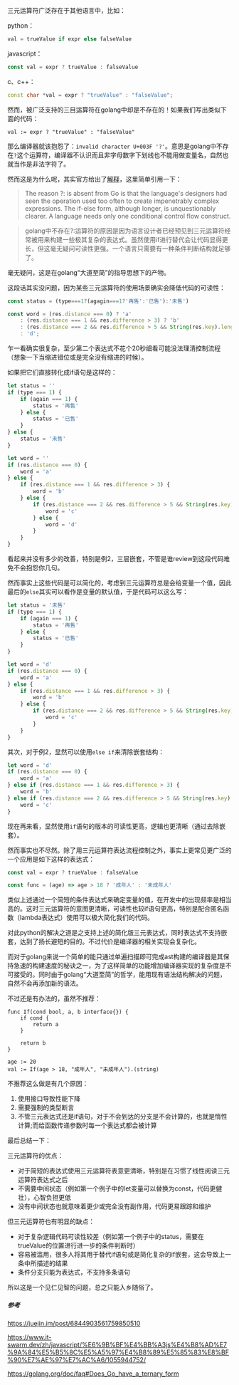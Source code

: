 三元运算符广泛存在于其他语言中，比如：

python：

```python
val = trueValue if expr else falseValue
```

javascript：

```js
const val = expr ? trueValue : falseValue
```

c、c++：

```c++
const char *val = expr ? "trueValue" : "falseValue";
```

然而，被广泛支持的三目运算符在golang中却是不存在的！如果我们写出类似下面的代码：

```golang
val := expr ? "trueValue" : "falseValue"
```

那么编译器就该抱怨了：`invalid character U+003F '?'`。意思是golang中不存在`?`这个运算符，编译器不认识而且非字母数字下划线也不能用做变量名，自然也就当作是非法字符了。

然而这是为什么呢，其实官方给出了[解释](https://golang.org/doc/faq#Does_Go_have_a_ternary_form)，这里简单引用一下：

> The reason ?: is absent from Go is that the language's designers had seen the operation used too often to create impenetrably complex expressions. The if-else form, although longer, is unquestionably clearer. A language needs only one conditional control flow construct.

> golang中不存在?:运算符的原因是因为语言设计者已经预见到三元运算符经常被用来构建一些极其复杂的表达式。虽然使用if进行替代会让代码显得更长，但这毫无疑问可读性更强。一个语言只需要有一种条件判断结构就足够了。

毫无疑问，这是在golang“大道至简”的指导思想下的产物。

这段话其实没问题，因为某些三元运算符的使用场景确实会降低代码的可读性：

```js
const status = (type===1?(agagin===1?'再售':'已售'):'未售')

const word = (res.distance === 0) ? 'a'
    : (res.distance === 1 && res.difference > 3) ? 'b'
    : (res.distance === 2 && res.difference > 5 && String(res.key).length > 5) ? 'c'
    : 'd';
```

乍一看确实很复杂，至少第二个表达式不花个20秒细看可能没法理清控制流程（想象一下当缩进错位或是完全没有缩进的时候）。

如果把它们直接转化成if语句是这样的：

```js
let status = ''
if (type === 1) {
    if (again === 1) {
        status = '再售'
    } else {
        status = '已售'
    }
} else {
    status = '未售'
}

let word = ''
if (res.distance === 0) {
    word = 'a'
} else {
    if (res.distance === 1 && res.difference > 3) {
        word = 'b'
    } else {
        if (res.distance === 2 && res.difference > 5 && String(res.key).length > 5) {
            word = 'c'
        } else {
            word = 'd'
        }
    }
}
```

看起来并没有多少的改善，特别是例2，三层嵌套，不管是谁review到这段代码难免不会抱怨你几句。

然而事实上这些代码是可以简化的，考虑到三元运算符总是会给变量一个值，因此最后的`else`其实可以看作是变量的默认值，于是代码可以这么写：

```js
let status = '未售'
if (type === 1) {
    if (again === 1) {
        status = '再售'
    } else {
        status = '已售'
    }
}

let word = 'd'
if (res.distance === 0) {
    word = 'a'
} else {
    if (res.distance === 1 && res.difference > 3) {
        word = 'b'
    } else {
        if (res.distance === 2 && res.difference > 5 && String(res.key).length > 5) {
            word = 'c'
        }
    }
}
```

其次，对于例2，显然可以使用`else if`来清除嵌套结构：

```js
let word = 'd'
if (res.distance === 0) {
    word = 'a'
} else if (res.distance === 1 && res.difference > 3) {
    word = 'b'
} else if (res.distance === 2 && res.difference > 5 && String(res.key).length > 5) {
    word = 'c'
}
```

现在再来看，显然使用`if`语句的版本的可读性更高，逻辑也更清晰（通过去除嵌套）。

然而事实也不尽然。除了用三元运算符表达流程控制之外，事实上更常见更广泛的一个应用是如下这样的表达式：

```js
const val = expr ? trueValue : falseValue

const func = (age) => age > 18 ? '成年人' : '未成年人'
```

类似上述通过一个简短的条件表达式来确定变量的值，在开发中的出现频率是相当高的。这时三元运算符的意图更清晰，可读性也较if语句更高，特别是配合匿名函数（lambda表达式）使用可以极大简化我们的代码。

对此python的解决之道是之支持上述的简化版三元表达式，同时表达式不支持嵌套，达到了扬长避短的目的。不过代价是编译器的相关实现会复杂化。

而对于golang来说一个简单的能只通过单遍扫描即可完成ast构建的编译器是其保持急速的构建速度的秘诀之一，为了这样简单的功能增加编译器实现的复杂度是不可接受的。同时由于golang“大道至简”的哲学，能用现有语法结构解决的问题，自然不会再添加新的语法。

不过还是有办法的，虽然不推荐：

```golang
func If(cond bool, a, b interface{}) {
    if cond {
        return a
    }

    return b
}

age := 20
val := If(age > 18, "成年人", "未成年人").(string)
```

不推荐这么做是有几个原因：

1. 使用接口导致性能下降
2. 需要强制的类型断言
3. 不管三元表达式还是if语句，对于不会到达的分支是不会计算的，也就是惰性计算;而给函数传递参数时每一个表达式都会被计算

最后总结一下：

三元运算符的优点：

- 对于简短的表达式使用三元运算符表意更清晰，特别是在习惯了线性阅读三元运算符表达式之后
- 不需要中间状态（例如第一个例子中的let变量可以替换为const，代码更健壮），心智负担更低
- 没有中间状态也就意味着更少或完全没有副作用，代码更易跟踪和维护

但三元运算符也有明显的缺点：

- 对于复杂逻辑代码可读性较差（例如第一个例子中的status，需要在trueValue的位置进行进一步的条件判断时）
- 容易被滥用，很多人将其用于替代if语句或是简化复杂的if嵌套，这会导致上一条中所描述的结果
- 条件分支只能为表达式，不支持多条语句

所以这是一个见仁见智的问题，总之只能入乡随俗了。

##### 参考

<https://juejin.im/post/6844903561759850510>

<https://www.it-swarm.dev/zh/javascript/%E6%9B%BF%E4%BB%A3js%E4%B8%AD%E7%9A%84%E5%B5%8C%E5%A5%97%E4%B8%89%E5%85%83%E8%BF%90%E7%AE%97%E7%AC%A6/1055944752/>

<https://golang.org/doc/faq#Does_Go_have_a_ternary_form>
